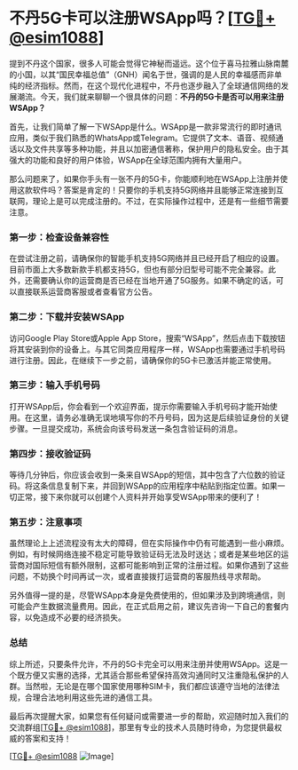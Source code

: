 # 不丹5G卡可以注册WSApp吗？[[TG💪+ @esim1088](https://t.me/s/esim1088)]

提到不丹这个国家，很多人可能会觉得它神秘而遥远。这个位于喜马拉雅山脉南麓的小国，以其“国民幸福总值”（GNH）闻名于世，强调的是人民的幸福感而非单纯的经济指标。然而，在这个现代化进程中，不丹也逐步融入了全球通信网络的发展潮流。今天，我们就来聊聊一个很具体的问题：**不丹的5G卡是否可以用来注册WSApp？**

首先，让我们简单了解一下WSApp是什么。WSApp是一款非常流行的即时通讯应用，类似于我们熟悉的WhatsApp或Telegram。它提供了文本、语音、视频通话以及文件共享等多种功能，并且以加密通信著称，保护用户的隐私安全。由于其强大的功能和良好的用户体验，WSApp在全球范围内拥有大量用户。

那么问题来了，如果你手头有一张不丹的5G卡，你能顺利地在WSApp上注册并使用这款软件吗？答案是肯定的！只要你的手机支持5G网络并且能够正常连接到互联网，理论上是可以完成注册的。不过，在实际操作过程中，还是有一些细节需要注意。

### **第一步：检查设备兼容性**
在尝试注册之前，请确保你的智能手机支持5G网络并且已经开启了相应的设置。目前市面上大多数新款手机都支持5G，但也有部分旧型号可能不完全兼容。此外，还需要确认你的运营商是否已经在当地开通了5G服务。如果不确定的话，可以直接联系运营商客服或者查看官方公告。

### **第二步：下载并安装WSApp**
访问Google Play Store或Apple App Store，搜索“WSApp”，然后点击下载按钮将其安装到你的设备上。与其它同类应用程序一样，WSApp也需要通过手机号码进行注册。因此，在继续下一步之前，请确保你的5G卡已激活并能正常使用。

### **第三步：输入手机号码**
打开WSApp后，你会看到一个欢迎界面，提示你需要输入手机号码才能开始使用。在这里，请务必准确无误地填写你的不丹号码，因为这是后续验证身份的关键步骤。一旦提交成功，系统会向该号码发送一条包含验证码的消息。

### **第四步：接收验证码**
等待几分钟后，你应该会收到一条来自WSApp的短信，其中包含了六位数的验证码。将这条信息复制下来，并回到WSApp的应用程序中粘贴到指定位置。如果一切正常，接下来你就可以创建个人资料并开始享受WSApp带来的便利了！

### **第五步：注意事项**
虽然理论上上述流程没有太大的障碍，但在实际操作中仍有可能遇到一些小麻烦。例如，有时候网络连接不稳定可能导致验证码无法及时送达；或者是某些地区的运营商对国际短信有额外限制，这都可能影响到正常的注册过程。如果你遇到了这些问题，不妨换个时间再试一次，或者直接拨打运营商的客服热线寻求帮助。

另外值得一提的是，尽管WSApp本身是免费使用的，但如果涉及到跨境通信，则可能会产生数据流量费用。因此，在正式启用之前，建议先咨询一下自己的套餐内容，以免造成不必要的经济损失。

### **总结**
综上所述，只要条件允许，不丹的5G卡完全可以用来注册并使用WSApp。这是一个既方便又实惠的选择，尤其适合那些希望保持高效沟通同时又注重隐私保护的人群。当然啦，无论是在哪个国家使用哪种SIM卡，我们都应该遵守当地的法律法规，合理合法地利用这些先进的通信工具。

最后再次提醒大家，如果您有任何疑问或需要进一步的帮助，欢迎随时加入我们的交流群组[[TG💪+ @esim1088](https://t.me/s/esim1088)]，那里有专业的技术人员随时待命，为您提供最权威的答案和支持！

[[TG💪+ @esim1088](https://t.me/s/esim1088) ![Image](https://i.postimg.cc/4NQfJmqS/Snipaste-2025-05-13-00-14-12.png)]